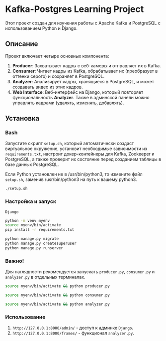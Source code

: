 # Kafka-Postgres Learning Project

Этот проект создан для изучения работы с Apache Kafka и PostgreSQL с использованием Python  и Django.

## Описание

Проект включает четыре основных компонента:

1. **Producer**: Захватывает кадры с веб-камеры и отправляет их в Kafka.
2. **Consumer**: Читает кадры из Kafka, обрабатывает их (преобразует в оттенки серого) и сохраняет в PostgreSQL.
3. **Analyzer**: Анализирует кадры, хранящиеся в PostgreSQL, и может создавать видео из этих кадров.
4. **Web Interface**: Веб-интерфейс на Django, который повторяет функциональность **Analyzer**. Также в админской панели можно управлять кадрами (удалять, изменять, добавлять).


## Установка

### Bash

Запустите скрипт `setup.sh`, который автоматически создаст виртуальное окружение, установит необходимые зависимости из `requirements.txt`, настроит докер-контейнеры для Kafka, Zookeeper и PostgreSQL, а также проверит их состояние перед созданием таблицы в базе данных PostgreSQL.

Если Python установлен не в /usr/bin/python3, то измените файл `setup.sh`, заменив /usr/bin/python3 на путь к вашему python3. 

```sh
./setup.sh
```

### Настройка и запуск
`Django`

```sh
python -m venv myenv
source myenv/bin/activate
pip install -r requirements.txt
```

```sh
python manage.py migrate
python manage.py createsuperuser
python manage.py runserver
```


### Важно!

Для наглядности рекомендуется запускать `producer.py`, `consumer.py` и `analyzer.py` в отдельных терминалах.

```sh
source myenv/bin/activate && python producer.py
```

```sh
source myenv/bin/activate && python consumer.py
```

```sh
source myenv/bin/activate && python analyzer.py
```


### Использование
1. `http://127.0.0.1:8000/admin/` - доступ к админке `Django`.
2. `http://127.0.0.1:8000/frames/` - функционал `analyzer.py`.
